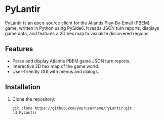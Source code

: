 # PyLantir

PyLantir is an open-source client for the Atlantis Play-By-Email (PBEM) game, written in Python using PySide6. It reads JSON turn reports, displays game data, and features a 2D hex map to visualize discovered regions.

## Features

- Parse and display Atlantis PBEM game JSON turn reports.
- Interactive 2D hex map of the game world.
- User-friendly GUI with menus and dialogs.

## Installation

1. Clone the repository:

   ```bash
   git clone https://github.com/yourusername/PyLantir.git
   cd PyLantir

